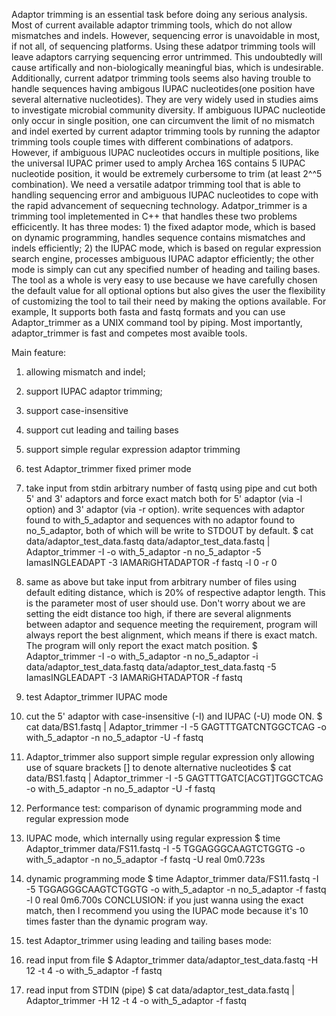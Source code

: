 Adaptor trimming is an essential task before doing any serious analysis. 
Most of current available adaptor trimming tools, which do not allow mismatches and indels. 
However, sequencing error is unavoidable in most, if not all, of sequencing platforms. 
Using these adatpor trimming tools will leave adaptors carrying sequencing 
error untrimmed. This undoubtedly will cause artifically and non-biologically meaningful bias, 
which is undesirable. Additionally, current adatpor trimming  tools seems also having trouble to
handle sequences having ambigous IUPAC nucleotides(one position have several alternative 
nucleotides). They are very widely used in studies aims to investigate microbial 
community diversity. If ambiguous IUPAC nucleotide only occur in single position, one can 
circumvent the limit of no mismatch and indel exerted by current adaptor trimming tools by 
running the adaptor trimming tools couple times with different combinations of adatpors. 
However, if ambiguous IUPAC nucleotides occurs in multiple positions, like the universal IUPAC
primer used to amply Archea 16S contains 5 IUPAC nucleotide position, it would be extremely 
curbersome to trim (at least 2^^5 combination). We need a versatile adatpor trimming tool that 
is able to handling sequencing error and ambiguous IUPAC nucleotides to cope with the rapid 
advancement of sequecning technology. Adatpor_trimmer is a trimming tool impletemented in C++ 
that handles these two problems efficicently. It has three modes: 1) the fixed adaptor mode, 
which is based on dynamic programming, handles sequence contains mismatches and indels 
efficiently; 2) the IUPAC mode, which is based on regular expression search engine, processes 
ambiguous IUPAC adaptor efficiently; the other mode is simply can cut any specified number of 
heading and tailing bases. The tool as a whole is very easy to use because we have carefully 
chosen the default value for all optional options but also gives the user the flexibility of 
customizing the tool to tail their need by making the options available. For example, 
It supports both fasta and fastq formats and you can use Adaptor_trimmer as a UNIX command 
tool by piping. Most importantly, adaptor_trimmer is fast and competes most avaible tools.

Main feature:

  1. allowing mismatch and indel;
  2. support IUPAC adaptor trimming;
  3. support case-insensitive
  4. support cut leading and tailing bases
  5. support simple regular expression adaptor trimming

1. test Adaptor_trimmer fixed primer mode
  1. take input from stdin arbitrary number of fastq using pipe and cut both 5' and 3' adaptors 
     and force exact match both for 5' adaptor (via -l option) and 3' adaptor (via -r option).
     write sequences with adaptor found to with_5_adaptor and sequences with no adaptor found 
     to no_5_adaptor, both of which will be write to STDOUT by default. 
    $ cat data/adaptor_test_data.fastq data/adaptor_test_data.fastq | Adaptor_trimmer -I -o with_5_adaptor -n no_5_adaptor  -5 IamasINGLEADAPT -3 IAMARiGHTADAPTOR -f fastq -l 0 -r 0
  2. same as above but take input from arbitrary number of files using default editing distance, 
     which is 20% of respective adaptor length. This is the parameter most of user should use. 
     Don't worry about we are setting the eidt distance too high, if there are several alignments 
     between adaptor and sequence meeting the requirement, program will always report the best 
     alignment, which means if there is exact match. The program will only report the exact 
     match position.
   $ Adaptor_trimmer -I -o with_5_adaptor -n no_5_adaptor -i data/adaptor_test_data.fastq data/adaptor_test_data.fastq  -5 IamasINGLEADAPT -3 IAMARiGHTADAPTOR -f fastq
2. test Adaptor_trimmer IUPAC mode
  1. cut the 5' adaptor with case-insensitive (-I) and IUPAC (-U) mode ON.
   $ cat data/BS1.fastq | Adaptor_trimmer  -I -5 GAGTTTGATCNTGGCTCAG  -o with_5_adaptor -n no_5_adaptor -U -f fastq
  2. Adaptor_trimmer also support simple regular expression only allowing use of square brackets 
     [] to denote alternative nucleotides
   $  cat data/BS1.fastq | Adaptor_trimmer  -I -5 GAGTTTGATC[ACGT]TGGCTCAG  -o with_5_adaptor -n no_5_adaptor -U -f fastq
3. Performance test: comparison of dynamic programming mode and regular expression mode
  1. IUPAC mode, which internally using regular expression
   $ time Adaptor_trimmer data/FS11.fastq -I -5 TGGAGGGCAAGTCTGGTG  -o with_5_adaptor -n no_5_adaptor  -f fastq -U
    real 0m0.723s
  2. dynamic programming mode
   $ time Adaptor_trimmer data/FS11.fastq -I -5 TGGAGGGCAAGTCTGGTG  -o with_5_adaptor -n no_5_adaptor  -f fastq -l 0
    real 0m6.700s
  CONCLUSION: if you just wanna using the exact match, then I recommend you using the IUPAC mode 
            because it's 10 times faster than the dynamic program way.
4. test Adaptor_trimmer using leading and tailing bases mode:
  1. read input from file
   $ Adaptor_trimmer  data/adaptor_test_data.fastq -H 12 -t 4 -o with_5_adaptor -f fastq
  2. read input from STDIN (pipe) 
   $ cat data/adaptor_test_data.fastq | Adaptor_trimmer -H 12 -t 4 -o with_5_adaptor -f fastq
